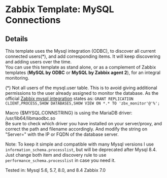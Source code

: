 # Zabbix Template: MySQL Connections

## Details
This template uses the Mysql integration (ODBC), to discover all current connected users(*), and add corresponding items. It will keep discovering and adding users over the time.\
You can use this template as stand alone, or as a complement of Zabbix templates (**MySQL by ODBC** or **MySQL by Zabbix agent 2**), for an integral monitoring.

(*) Not all users of the mysql.user table. This is to avoid giving additional permissions to the user already assigned to monitor the database.
As the official [Zabbix mysql integration](https://www.zabbix.com/integrations/mysql) states as: `GRANT REPLICATION CLIENT,PROCESS,SHOW DATABASES,SHOW VIEW ON *.* TO 'zbx_monitor'@'%';`

Macro {$MYSQL.CONNSTRING} is using the MariaDB driver: /usr/lib64/libmaodbc.so \
Be sure to check which driver you have installed on your server/proxy, and correct the path and filename accordingly. And modify the string on "Server=" with the IP or FQDN of the database server.

Note: To keep it simple and compatible with many Mysql versions I use `information_schema.processlist`, but will be deprecated after Mysql 8.4. Just change both item and discovery rule to use `performance_schema.processlist` in case you need it.

Tested in:
Mysql 5.6, 5.7, 8.0, and 8.4
Zabbix 7.0
